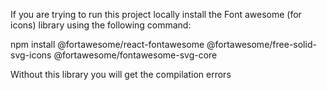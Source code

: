 If you are trying to run this project locally install the Font awesome (for icons) library using the following command: 

npm install @fortawesome/react-fontawesome @fortawesome/free-solid-svg-icons @fortawesome/fontawesome-svg-core

Without this library you will get the compilation errors

